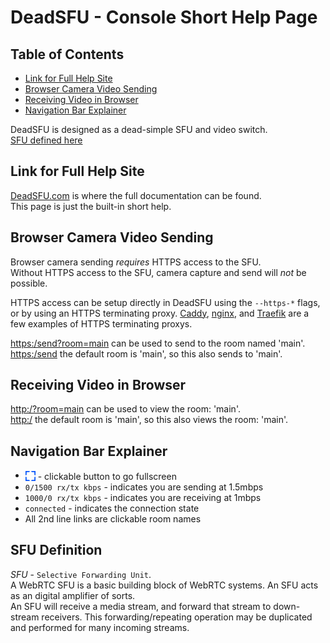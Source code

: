 <!-- omit in toc -->
# DeadSFU - Console Short Help Page

<!-- omit in toc -->
## Table of Contents

- [Link for Full Help Site](#link-for-full-help-site)
- [Browser Camera Video Sending](#browser-camera-video-sending)
- [Receiving Video in Browser](#receiving-video-in-browser)
- [Navigation Bar Explainer](#navigation-bar-explainer)

DeadSFU is designed as a dead-simple SFU and video switch.  
[SFU defined here](#sfu-definition) 

## Link for Full Help Site

[DeadSFU.com] is where the full documentation can be found.  
This page is just the built-in short help.


## Browser Camera Video Sending
 
Browser camera sending *requires* HTTPS access to the SFU.  
Without HTTPS access to the SFU, camera capture and send will *not* be possible.

HTTPS access can be setup directly in DeadSFU using the `--https-*` flags,
or by using an HTTPS terminating proxy.
[Caddy], [nginx], and [Traefik] are a few examples of HTTPS terminating proxys.

<https:/send?room=main> can be used to send to the room named 'main'.  
<https:/send> the default room is 'main', so this also sends to 'main'. 

## Receiving Video in Browser

<http:/?room=main> can be used to view the room: 'main'.  
<http:/> the default room is 'main', so this also views the room: 'main'.  
 
## Navigation Bar Explainer

<style>
    .xicon,
    .xtext {
    vertical-align: middle;
    display: inline-block;
    }
</style>
<ul>
<li>
  <span>
    <svg class="xicon" xmlns="http://www.w3.org/2000/svg" width="16" height="16" fill="#0053fa" class="bi bi-fullscreen" viewBox="0 0 16 16">
    <path stroke="#0053fa" stroke-width="1.5" d="M1.5 1a.5.5 0 0 0-.5.5v4a.5.5 0 0 1-1 0v-4A1.5 1.5 0 0 1 1.5 0h4a.5.5 0 0 1 0 1h-4zM10 .5a.5.5 0 0 1 .5-.5h4A1.5 1.5 0 0 1 16 1.5v4a.5.5 0 0 1-1 0v-4a.5.5 0 0 0-.5-.5h-4a.5.5 0 0 1-.5-.5zM.5 10a.5.5 0 0 1 .5.5v4a.5.5 0 0 0 .5.5h4a.5.5 0 0 1 0 1h-4A1.5 1.5 0 0 1 0 14.5v-4a.5.5 0 0 1 .5-.5zm15 0a.5.5 0 0 1 .5.5v4a1.5 1.5 0 0 1-1.5 1.5h-4a.5.5 0 0 1 0-1h4a.5.5 0 0 0 .5-.5v-4a.5.5 0 0 1 .5-.5z"></path>
    </svg>
    <span class="xtext">- clickable button to go fullscreen</span>
  </span>
</li>
<li><code>0/1500 rx/tx kbps</code> - indicates you are sending at 1.5mbps</li>
<li><code>1000/0 rx/tx kbps</code> - indicates you are receiving at 1mbps</li>
<li><code>connected</code> - indicates the connection state</li>
<li>All 2nd line links are clickable room names</li>
</ul>



<!-- omit in toc -->
## SFU Definition
*SFU* - `Selective Forwarding Unit`.  
A WebRTC SFU is a basic building block of WebRTC systems. An SFU acts as an digital amplifier of sorts.  
An SFU will receive a media stream, and forward that stream to down-stream receivers. This forwarding/repeating operation may be duplicated and performed for many incoming streams. 



[DeadSFU]: https://deadsfu.com
[DeadSFU.com]: https://deadsfu.com
[Markdown]: http://daringfireball.net/projects/markdown/
[Caddy]: https://caddyserver.com/
[nginx]: https://www.nginx.com/
[Traefik]: https://traefik.io/